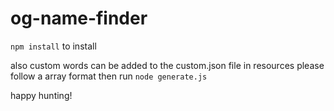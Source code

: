# og-name-finder
`npm install` to install

also custom words can be added to the custom.json file in resources please follow a array format then run `node generate.js`

happy hunting!

